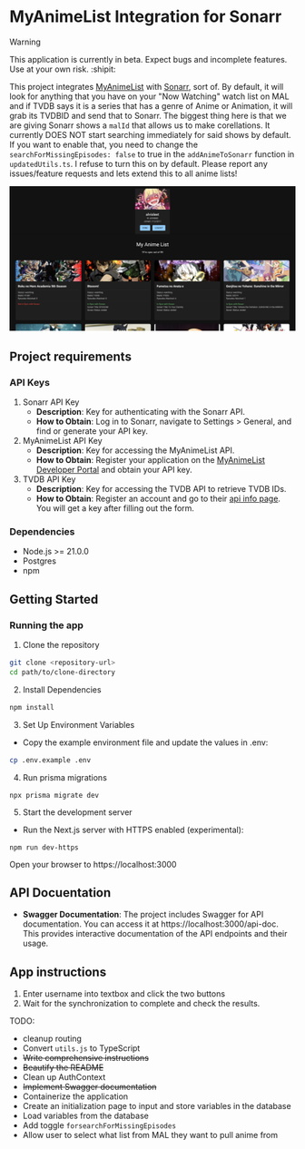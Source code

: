 # MyAnimeList Integration for Sonarr


> [!WARNING] 
> This application is currently in beta. Expect bugs and incomplete features. Use at your own risk. :shipit:

This project integrates [MyAnimeList](https://myanimelist.org/) with [Sonarr](https://sonarr.tv/), sort of. By default, it will look for anything that you have on your "Now Watching" watch list on MAL and if TVDB says it is a series that has a genre of Anime or Animation, it will grab its TVDBID and send that to Sonarr. The biggest thing here is that we are giving Sonarr shows a `malId` that allows us to make corellations. It currently DOES NOT start searching immediately for said shows by default. If you want to enable that, you need to change the `searchForMissingEpisodes: false` to true in the `addAnimeToSonarr` function in `updatedUtils.ts`. I refuse to turn this on by default. Please report any issues/feature requests and lets extend this to all anime lists!

![Project Screenshot](assets/screenshot.png)

## Project requirements
### API Keys
1. Sonarr API Key
    -  **Description**: Key for authenticating with the Sonarr API.
    - **How to Obtain**: Log in to Sonarr, navigate to Settings > General, and find or generate your API key.
2. MyAnimeList API Key
    -  **Description**: Key for accessing the MyAnimeList API.
    - **How to Obtain**: Register your application on the [MyAnimeList Developer Portal](https://myanimelist.net/apiconfig) and obtain your API key.
3. TVDB API Key
    -  **Description**: Key for accessing the TVDB API to retrieve TVDB IDs.
    - **How to Obtain**: Register an account and go to their [api info page](https://thetvdb.com/api-information). You will get a key after filling out the form.
### Dependencies
- Node.js >= 21.0.0
- Postgres
- npm

## Getting Started
### Running the app

1. Clone the repository
```bash
git clone <repository-url>
cd path/to/clone-directory
```
2. Install Dependencies
```bash
npm install
```
3. Set Up Environment Variables
- Copy the example environment file and update the values in .env:
```bash
cp .env.example .env
```
4. Run prisma migrations
```
npx prisma migrate dev
```
5. Start the development server
- Run the Next.js server with HTTPS enabled (experimental):
```
npm run dev-https
```
Open your browser to https://localhost:3000

## API Docuentation
- **Swagger Documentation**: The project includes Swagger for API documentation. You can access it at https://localhost:3000/api-doc. This provides interactive documentation of the API endpoints and their usage.

## App instructions
1. Enter username into textbox and click the two buttons
2. Wait for the synchronization to complete and check the results.


TODO:
- cleanup routing
- Convert `utils.js` to TypeScript
- ~~Write comprehensive instructions~~
- ~~Beautify the README~~
- Clean up AuthContext
- ~~Implement Swagger documentation~~
- Containerize the application
- Create an initialization page to input and store variables in the database
- Load variables from the database
- Add toggle `forsearchForMissingEpisodes`
- Allow user to select what list from MAL they want to pull anime from